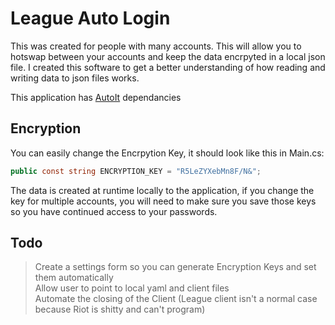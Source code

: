 # League Auto Login  

This was created for people with many accounts. This will allow you to hotswap between your accounts and keep the data encrpyted in a local json file.
I created this software to get a better understanding of how reading and writing data to json files works.  

This application has [AutoIt](https://www.autoitscript.com/site/) dependancies  

## Encryption
You can easily change the Encrpytion Key, it should look like this in Main.cs:  
```csharp
public const string ENCRYPTION_KEY = "R5LeZYXebMn8F/N&";
```
The data is created at runtime locally to the application, if you change the key for multiple accounts, you will need to make sure you save those keys so you have continued access to your passwords.

## Todo
> Create a settings form so you can generate Encryption Keys and set them automatically  
> Allow user to point to local yaml and client files  
> Automate the closing of the Client (League client isn't a normal case because Riot is shitty and can't program)
